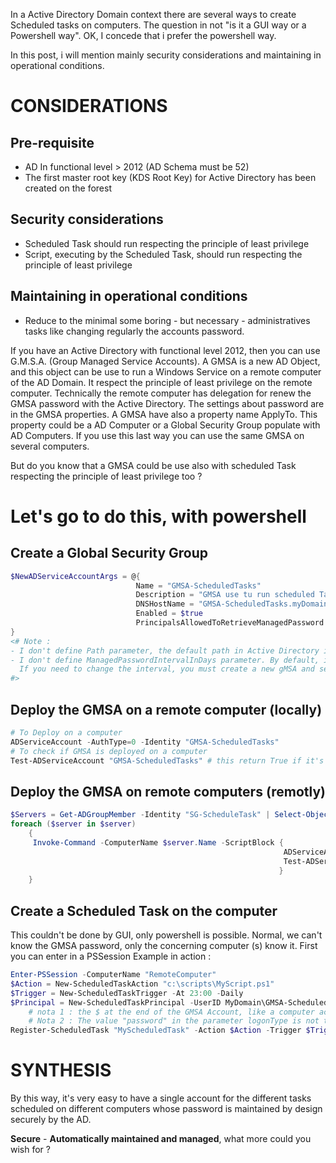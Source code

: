 In a Active Directory Domain context there are several ways to create Scheduled tasks on computers.
The question in not "is it a GUI way or a Powershell way". OK, I concede that i prefer the powershell way.

In this post, i will mention mainly security considerations and maintaining in operational conditions.

# CONSIDERATIONS

## Pre-requisite
- AD In functional level > 2012 (AD Schema must be 52)
- The first master root key (KDS Root Key) for Active Directory has been created on the forest

## Security considerations
- Scheduled Task should run respecting the principle of least privilege
- Script, executing by the Scheduled Task, should run respecting the principle of least privilege

## Maintaining in operational conditions
- Reduce to the minimal some boring - but necessary - administratives tasks like changing regularly the accounts password.

If you have an Active Directory with functional level 2012, then you can use G.M.S.A. (Group Managed Service Accounts). A GMSA is a new AD Object, and this object can be use to run a Windows Service on a remote computer of the AD Domain.
It respect the principle of least privilege on the remote computer. Technically the remote computer has delegation for renew the GMSA password with the Active Directory. The settings about password are in the GMSA properties.
A GMSA have also a property name ApplyTo. This property could be a AD Computer or a Global Security Group populate with AD Computers. If you use this last way you can use the same GMSA on several computers.

But do you know that a GMSA could be use also with scheduled Task respecting the principle of least privilege too ?


# Let's go to do this, with powershell
## Create a Global Security Group
````Powershell
$NewADServiceAccountArgs = @{
                            Name = "GMSA-ScheduledTasks"
                            Description = "GMSA use tu run scheduled Tasks"
                            DNSHostName = "GMSA-ScheduledTasks.myDomain.com"
                            Enabled = $true
                            PrincipalsAllowedToRetrieveManagedPassword = "SG-ScheduleTask" # this is the previously created Global Security Group
}
<# Note :
- I don't define Path parameter, the default path in Active Directory is "Managed Service Accounts" builtin container but you can use an OU if you want.
- I don't define ManagedPasswordIntervalInDays parameter. By default, it value is 30 Days. The password change interval can only be set during creation.
  If you need to change the interval, you must create a new gMSA and set it at creation time.
#>
````
## Deploy the GMSA on a remote computer (locally)
````powershell
# To Deploy on a computer
ADServiceAccount -AuthType=0 -Identity "GMSA-ScheduledTasks"
# To check if GMSA is deployed on a computer
Test-ADServiceAccount "GMSA-ScheduledTasks" # this return True if it's OK
````
## Deploy the GMSA on remote computers (remotly)
````powershell
$Servers = Get-ADGroupMember -Identity "SG-ScheduleTask" | Select-Object Name
foreach ($server in $server)
    {
     Invoke-Command -ComputerName $server.Name -ScriptBlock {
                                                             ADServiceAccount -AuthType=0 -Identity "GMSA-ScheduledTasks";
                                                             Test-ADServiceAccount "GMSA-ScheduledTasks"
                                                            }
    }
````

## Create a Scheduled Task on the computer
This couldn't be done by GUI, only powershell is possible. Normal, we can't know the GMSA password, only the concerning computer (s) know it.
First you can enter in a PSSession
Example in action :
````powershell
Enter-PSSession -ComputerName "RemoteComputer"
$Action = New-ScheduledTaskAction "c:\scripts\MyScript.ps1"
$Trigger = New-ScheduledTaskTrigger -At 23:00 -Daily
$Principal = New-ScheduledTaskPrincipal -UserID MyDomain\GMSA-ScheduledTask$ -LogonType Password
    # nota 1 : the $ at the end of the GMSA Account, like a computer account
    # Nota 2 : The value "password" in the parameter logonType is not the password. It just requires the scheduled task to receive the current password of the gMSA of a domain controller
Register-ScheduledTask "MyScheduledTask" -Action $Action -Trigger $Trigger -Principal $Principal
````

# SYNTHESIS
By this way, it's very easy to have a single account for the different tasks scheduled on different computers whose password is maintained by design securely by the AD.

**Secure** - **Automatically maintained and managed**, what more could you wish for ?